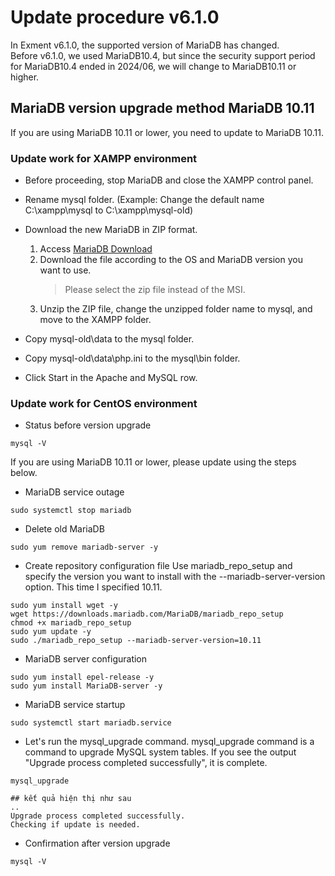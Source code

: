 # Update procedure v6.1.0
In Exment v6.1.0, the supported version of MariaDB has changed.  
Before v6.1.0, we used MariaDB10.4, but since the security support period for MariaDB10.4 ended in 2024/06, we will change to MariaDB10.11 or higher.  

## MariaDB version upgrade method MariaDB 10.11
If you are using MariaDB 10.11 or lower, you need to update to MariaDB 10.11.
### Update work for XAMPP environment
- Before proceeding, stop MariaDB and close the XAMPP control panel.   
- Rename mysql folder. (Example: Change the default name C:\xampp\mysql to C:\xampp\mysql-old)
- Download the new MariaDB in ZIP format.

   1. Access [MariaDB Download](https://mariadb.org/download/?t=mariadb&p=mariadb&r=10.11&os=windows&cpu=x86_64&pkg=zip)
   2. Download the file according to the OS and MariaDB version you want to use.   
      > Please select the zip file instead of the MSI.
   3. Unzip the ZIP file, change the unzipped folder name to mysql, and move to the XAMPP folder.
- Copy mysql-old\data to the mysql folder.
- Copy mysql-old\data\php.ini to the mysql\bin folder.
- Click Start in the Apache and MySQL row.

### Update work for CentOS environment
- Status before version upgrade
~~~
mysql -V
~~~
If you are using MariaDB 10.11 or lower, please update using the steps below.
- MariaDB service outage
~~~
sudo systemctl stop mariadb
~~~
- Delete old MariaDB
~~~
sudo yum remove mariadb-server -y
~~~
- Create repository configuration file
Use mariadb_repo_setup and specify the version you want to install with the --mariadb-server-version option. This time I specified 10.11.
~~~
sudo yum install wget -y
wget https://downloads.mariadb.com/MariaDB/mariadb_repo_setup
chmod +x mariadb_repo_setup
sudo yum update -y
sudo ./mariadb_repo_setup --mariadb-server-version=10.11
~~~
- MariaDB server configuration
~~~
sudo yum install epel-release -y
sudo yum install MariaDB-server -y
~~~
- MariaDB service startup
~~~
sudo systemctl start mariadb.service
~~~
- Let's run the mysql_upgrade command. mysql_upgrade command is a command to upgrade MySQL system tables. If you see the output "Upgrade process completed successfully", it is complete.
~~~
mysql_upgrade

## kết quả hiện thị như sau
..
Upgrade process completed successfully.
Checking if update is needed.
~~~
- Confirmation after version upgrade
~~~
mysql -V
~~~
